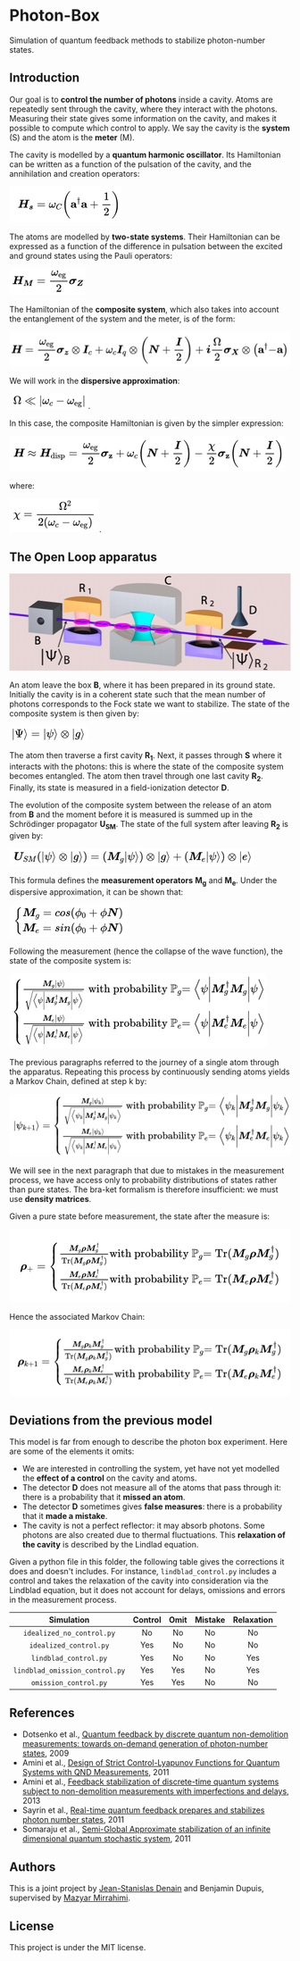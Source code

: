 # Photon-Box
Simulation of quantum feedback methods to stabilize photon-number states.

## Introduction

Our goal is to **control the number of photons** inside a cavity. Atoms are repeatedly sent through the cavity, where they interact with the photons. Measuring their state gives some information on the cavity, and makes it possible to compute which control to apply. We say the cavity is the **system** (S) and the atom is the **meter** (M).

The cavity is modelled by a **quantum harmonic oscillator**. Its Hamiltonian can be written as a function of the pulsation of the cavity, and the annihilation and creation operators:

![systemhamiltonian](latex/systemhamiltonian.png)


The atoms are modelled by **two-state systems**. Their Hamiltonian can be expressed as a function of the difference in pulsation between the excited and ground states using the Pauli operators:

![meterhamiltonian](latex/meterhamiltonian.png)


The Hamiltonian of the **composite system**, which also takes into account the entanglement of the system and the meter, is of the form:

![compositehamiltonian](latex/compositehamiltonian.png)

We will work in the **dispersive approximation**:

![dispersiveapprox](latex/dispersiveapprox.png). 

In this case, the composite Hamiltonian is given by the simpler expression:

![dispersivehamiltonian](latex/dispersivehamiltonian.png)

where:

![chi](latex/chi.png).

## The Open Loop apparatus

![experiment](latex/experiment.png)


An atom leave the box **B**, where it has been prepared in its ground state. Initially the cavity is in a coherent state such that the mean number of photons corresponds to the Fock state we want to stabilize. The state of the composite system is then given by:

![initial](latex/initial.png)

The atom then traverse a first cavity **R<sub>1</sub>**. Next, it passes through **S** where it interacts with the photons: this is where the state of the composite system becomes entangled. The atom then travel through one last cavity **R<sub>2</sub>**. Finally, its state is measured in a field-ionization detector **D**.

The evolution of the composite system between the release of an atom from **B** and the moment before it is measured is summed up in the Schrödinger propagator **U<sub>SM</sub>**. The state of the full system after leaving **R<sub>2</sub>** is given by:

![usm](latex/usm.png)

This formula defines the **measurement operators** **M<sub>g</sub>** and **M<sub>e</sub>**. Under the dispersive approximation, it can be shown that:

![measurement](latex/measurement.png)

Following the measurement (hence the collapse of the wave function), the state of the composite system is:

![final](latex/final.png)

The previous paragraphs referred to the journey of a single atom through the apparatus. Repeating this process by continuously sending atoms yields a Markov Chain, defined at step k by:

![markov](latex/markov.png)

We will see in the next paragraph that due to mistakes in the measurement process, we have access only to probability distributions of states rather than pure states. The bra-ket formalism is therefore insufficient: we must use **density matrices**.

Given a pure state before measurement, the state after the measure is:

![densityfinal](latex/densityfinal.png)

Hence the associated Markov Chain:

![densitymarkov](latex/densitymarkov.png)

## Deviations from the previous model

This model is far from enough to describe the photon box experiment. Here are some of the elements it omits:

* We are interested in controlling the system, yet have not yet modelled the **effect of a control** on the cavity and atoms. 
* The detector **D** does not measure all of the atoms that pass through it: there is a probability that it **missed an atom**.
* The detector **D** sometimes gives **false measures**: there is a probability that it **made a mistake**.
* The cavity is not a perfect reflector: it may absorb photons. Some photons are also created due to thermal fluctuations. This **relaxation of the cavity** is described by the Lindlad equation.


Given a python file in this folder, the following table gives the corrections it does and doesn't includes. For instance, ```lindblad_control.py```  includes a control and takes the relaxation of the cavity into consideration via the Lindblad equation, but it does not account for delays, omissions and errors in the measurement process.


| Simulation                        | Control | Omit | Mistake | Relaxation |
| :--------------------------------:|:-------:| :---:| :------:| :---------:|
| ```idealized_no_control.py```     |  No     | No   | No      | No         |
| ```idealized_control.py```        |  Yes    | No   | No      | No         |
| ```lindblad_control.py```         |  Yes    | No   | No      | Yes        |
| ```lindblad_omission_control.py```|  Yes    | Yes  | No      | Yes        |
| ```omission_control.py```         |  Yes    | Yes  | No      | No         |


## References
* Dotsenko et al., [Quantum feedback by discrete quantum non-demolition measurements:
towards on-demand generation of photon-number states](https://arxiv.org/pdf/0905.0114.pdf), 2009
* Amini et al., [Design of Strict Control-Lyapunov Functions
for Quantum Systems with QND Measurements](https://arxiv.org/pdf/1103.1365.pdf), 2011
* Amini et al., [Feedback stabilization of discrete-time quantum systems subject to
non-demolition measurements with imperfections and delays](https://arxiv.org/pdf/1201.1387.pdf), 2013
* Sayrin et al., [Real-time quantum feedback prepares and stabilizes
photon number states](https://arxiv.org/pdf/1107.4027.pdf), 2011
* Somaraju et al., [Semi-Global Approximate stabilization of an infinite
dimensional quantum stochastic system](https://arxiv.org/pdf/1103.1732.pdf), 2011

## Authors
This is a joint project by [Jean-Stanislas Denain](https://github.com/denainjs) and Benjamin Dupuis, supervised by [Mazyar Mirrahimi](https://who.rocq.inria.fr/Mazyar.Mirrahimi/).

## License
This project is under the MIT license.
